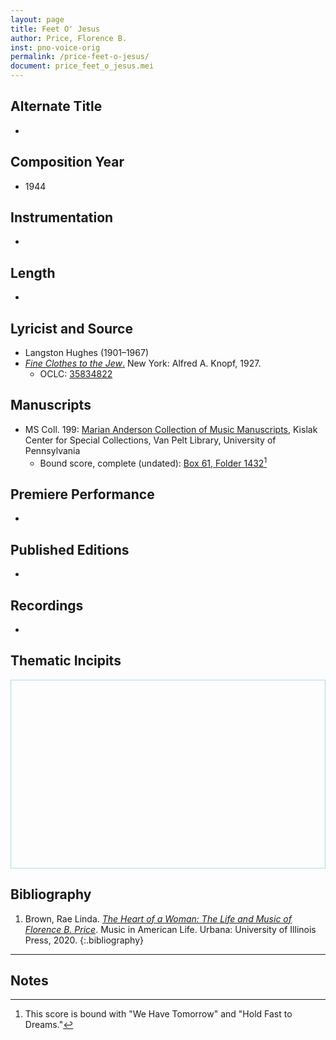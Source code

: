 ```yaml
---
layout: page
title: Feet O' Jesus
author: Price, Florence B.
inst: pno-voice-orig
permalink: /price-feet-o-jesus/
document: price_feet_o_jesus.mei
---
```


## Alternate Title
- 

## Composition Year
- 1944

## Instrumentation
- 

## Length
- 

## Lyricist and Source
- Langston Hughes (1901&ndash;1967)
- [*Fine Clothes to the Jew*.](https://books.google.com/books?id=5qXPAAAAMAAJ) New York: Alfred A. Knopf, 1927.
    * OCLC: <a href="https://search.worldcat.org/title/35834822" target="_blank">35834822<a/>

## Manuscripts
- MS Coll. 199: <a href="https://www.library.upenn.edu/detail/collection/marian-anderson-collection" target="_blank">Marian Anderson Collection of Music Manuscripts</a>, Kislak Center for Special Collections, Van Pelt Library, University of Pennsylvania
    * Bound score, complete (undated): <a href="https://franklin.library.upenn.edu/catalog/FRANKLIN_9923566753503681" target="_blank">Box 61, Folder 1432</a>[^fn1]

## Premiere Performance
- 

## Published Editions
- 

## Recordings
- 

## Thematic Incipits
<div>
  <div id="app" class="panel" style="border: 1px solid lightblue; min-height: 300px;"></div>
</div>

<script type="module">
  import 'https://www.verovio.org/javascript/app/verovio-app.js';

  const options = {
      defaultView: 'responsive', // default is 'responsive', alternative is 'document'
      defaultZoom: 3, // 0-7, default is 4
      enableResponsive: true, // default is true
      enableDocument: true, // default is true
  }

  // Create the app - here with an empty option object
  const app = new Verovio.App(document.getElementById("app"), options);

  // Load a file (MEI or MusicXML)
  fetch("{{site.baseurl}}/assets/mei/{{page.document}}")
      .then(function(response) {
          return response.text();
      })
      .then(function(text) {
          app.loadData(text);
      });

</script>

## Bibliography
1. Brown, Rae Linda. <a href="https://www.worldcat.org/title/1122800180" target="_blank">*The Heart of a Woman: The Life and Music of Florence B. Price*</a>. Music in American Life. Urbana: University of Illinois Press, 2020.
{:.bibliography}

---
## Notes
[^fn1]: This score is bound with "We Have Tomorrow" and "Hold Fast to Dreams."
